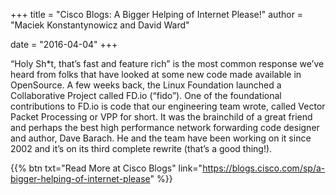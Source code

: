 +++
title = "Cisco Blogs: A Bigger Helping of Internet Please!"
author = "Maciek Konstantynowicz and David Ward"

date = "2016-04-04"
+++

“Holy Sh*t, that’s fast and feature rich” is the most common response we’ve heard from folks that
have looked at some new code made available in OpenSource. A few weeks back, the Linux Foundation
launched a Collaborative Project called FD.io (“fido”). One of the foundational contributions to FD.io
is code that our engineering team wrote, called Vector Packet Processing or VPP for short. It was the
brainchild of a great friend and perhaps the best high performance network forwarding code designer
and author, Dave Barach.  He and the team have been working on it since 2002 and it’s on its third
complete rewrite (that’s a good thing!).

{{% btn txt="Read More at Cisco Blogs" link="https://blogs.cisco.com/sp/a-bigger-helping-of-internet-please" %}}